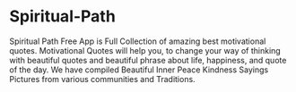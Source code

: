 # Spiritual-Path
Spiritual Path Free App is Full Collection of amazing best motivational quotes. Motivational Quotes will help you, to change your way of thinking with beautiful quotes and beautiful phrase about life, happiness, and quote of the day. We have compiled Beautiful Inner Peace Kindness Sayings Pictures from various communities and Traditions.
